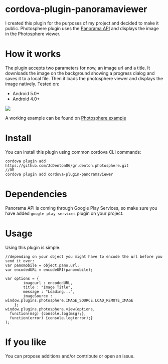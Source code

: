 # cordova-plugin-panoramaviewer

I created this plugin for the purposes of my project and decided to make it public. Photosphere plugin uses the <a href="https://developers.google.com/photo-sphere/android/">Panorama API</a> and displays the image in the Photosphere viewer.

# How it works

The plugin accepts two parameters for now, an image url and a title. It downloads the image on the background showing a progress dialog and saves it to a local file. Then it loads the photosphere viewer and displays the image natively.
Tested on:
<ul><li>Android 5.0+</li><li>Android 4.0+</li></ul>

<img src="https://dl.dropboxusercontent.com/u/6816009/photospheredemo.gif"/>

A working example can be found on <a href="https://github.com/JcDenton86/photospherePlugin_example.git"> Photosphere example</a>

# Install

You can install this plugin using common cordova CLI commands:

```
cordova plugin add https://github.com/JcDenton86/gr.denton.photosphere.git
//OR
cordova plugin add cordova-plugin-panoramaviewer
```
# Dependencies

Panorama API is coming through Google Play Services, so make sure you have added `google play services` plugin on your project.

# Usage

Using this plugin is simple:

```
//depending on your object you might have to encode the url before you send it over:
var panomobile = object.pano.url;	
var encodedURL = encodeURI(panomobile);
      
var options = {
		imageurl : encodedURL,
		title : "Image Title",
		message : "Loading...",
		imageSource : window.plugins.photosphere.IMAGE_SOURCE.LOAD_REMOTE_IMAGE
	};
window.plugins.photosphere.view(options,
  function(msg) {console.log(msg);},
  function(error) {console.log(error);}
);
```

# If you like
You can propose additions and/or contribute or open an issue.



